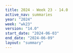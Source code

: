 ```yaml
---
title: 2024 - Week 23 - 14.0
active_nav: summaries
year: "2024"
week: "wk23"
version: "14.0"
start_date: "2024-06-03"
end_date: "2024-06-09"
layout: "summary"
---
```

